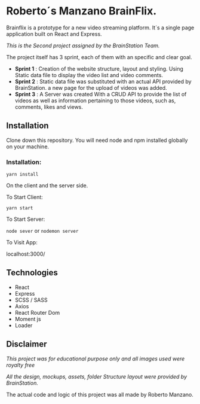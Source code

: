 
# Roberto´s Manzano BrainFlix.

Brainflix is a prototype for a new video streaming platform. It´s a single page application built on React and Express.

*This is the Second project assigned by the BrainStation Team.*

The project itself has 3 sprint, each of them with an specific and clear goal.

* **Sprint 1** : Creation of the website structure, layout and styling. Using Static data file to display the video list and video comments.
* **Sprint 2** : Static data file was substituted with an actual API provided by BrainStation. a new page for the upload of videos was added. 
* **Sprint 3** : A Server was created With a CRUD API to provide the list of videos as well as information pertaining to those videos, such as, comments, likes and views.

## Installation

Clone down this repository. You will need node and npm installed globally on your machine.

### Installation:

`yarn install`

On the client and the server side.

To Start Client:

`yarn start`

To Start Server:

`node sever` or `nodemon server`

To Visit App:

localhost:3000/


## Technologies

* React
* Express
* SCSS / SASS
* Axios
* React Router Dom
* Moment js
* Loader


## Disclaimer

*This project was for educational purpose only and all images used were royalty free*

*All the design, mockups, assets, folder Structure layout were provided by BrainStation.*

The actual code and logic of this project was all made by Roberto Manzano.
